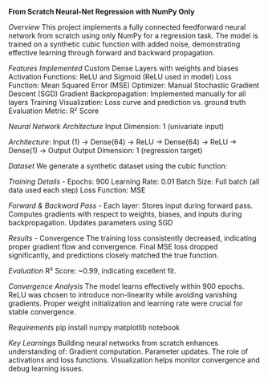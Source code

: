 **From Scratch Neural-Net Regression with NumPy Only**

*Overview*
This project implements a fully connected feedforward neural network from scratch using only NumPy for a regression task. The model is trained on a synthetic cubic function with added noise, demonstrating effective learning through forward and backward propagation.

*Features Implemented*
Custom Dense Layers with weights and biases
Activation Functions: ReLU and Sigmoid (ReLU used in model)
Loss Function: Mean Squared Error (MSE)
Optimizer: Manual Stochastic Gradient Descent (SGD)
Gradient Backpropagation: Implemented manually for all layers
Training Visualization: Loss curve and prediction vs. ground truth
Evaluation Metric: R² Score


*Neural Network Architecture*
Input Dimension: 1 (univariate input)


*Architecture*:
Input (1) → Dense(64) → ReLU → Dense(64) → ReLU → Dense(1) → Output
Output Dimension: 1 (regression target)


*Dataset*
We generate a synthetic dataset using the cubic function:


*Training Details* - 
Epochs: 900
Learning Rate: 0.01
Batch Size: Full batch (all data used each step)
Loss Function: MSE


*Forward & Backward Pass* - 
Each layer: Stores input during forward pass. Computes gradients with respect to weights, biases, and inputs during backpropagation. Updates parameters using SGD


*Results* - 
Convergence
The training loss consistently decreased, indicating proper gradient flow and convergence.
Final MSE loss dropped significantly, and predictions closely matched the true function.


*Evaluation*
R² Score: ~0.99, indicating excellent fit.


*Convergence Analysis*
The model learns effectively within 900 epochs.
ReLU was chosen to introduce non-linearity while avoiding vanishing gradients.
Proper weight initialization and learning rate were crucial for stable convergence.


*Requirements*
pip install numpy matplotlib notebook


*Key Learnings*
Building neural networks from scratch enhances understanding of: 
Gradient computation.
Parameter updates.
The role of activations and loss functions.
Visualization helps monitor convergence and debug learning issues.



